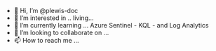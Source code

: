 - 👋 Hi, I’m @plewis-doc
- 👀 I’m interested in .. living...
- 🌱 I’m currently learning ... Azure Sentinel - KQL - and Log Analytics
- 💞️ I’m looking to collaborate on ...
- 📫 How to reach me ...

<!---
plewis-doc/plewis-doc is a ✨ special ✨ repository because its `README.md` (this file) appears on your GitHub profile.
You can click the Preview link to take a look at your changes.
--->
